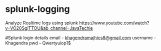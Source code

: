 # splunk-logging
Analyze Realtime logs using splunk
https://www.youtube.com/watch?v=VO20SgiTTOU&ab_channel=JavaTechie

#Splunk login details
email - khagendramajhics8@gmail.com
username - Khagendra
pwd - Qwertyuiop1$
